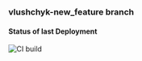 ### vlushchyk-new_feature branch
#### Status of last Deployment
![CI build](https://github.com/keobr/sandbox_devops/actions/workflows/blank.yml/badge.svg)
